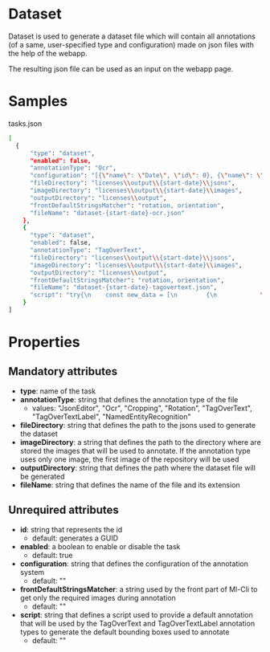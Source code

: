 # Dataset

Dataset is used to generate a dataset file which will contain all annotations (of a same, user-specified type and configuration) made on json files with the help of the webapp.

The resulting json file can be used as an input on the webapp page.

# Samples

tasks.json 
```sh
[
  {
      "type": "dataset",
      "enabled": false,
      "annotationType": "Ocr",
      "configuration": "[{\"name\": \"Date\", \"id\": 0}, {\"name\": \"City name\", \"id\": 1}]",
      "fileDirectory": "licenses\\output\\{start-date}\\jsons",
      "imageDirectory": "licenses\\output\\{start-date}\\images",
      "outputDirectory": "licenses\\output",
      "frontDefaultStringsMatcher": "rotation, orientation",
      "fileName": "dataset-{start-date}-ocr.json"
  	},
  	{
      "type": "dataset",
      "enabled": false,
      "annotationType": "TagOverText",
      "fileDirectory": "licenses\\output\\{start-date}\\jsons",
      "imageDirectory": "licenses\\output\\{start-date}\\images",
      "outputDirectory": "licenses\\output",
      "frontDefaultStringsMatcher": "rotation, orientation",
      "fileName": "dataset-{start-date}-tagovertext.json",
      "script": "try{\n    const new_data = [\n        {\n            \"annotation0\": {\n                \"labels\": {\n                    \"boundingBoxes\": [\n                        {\n                            \"id\": \"7ed8df70-9408-4b5a-b660-a36ef3447d02\",\n                            \"level\": 5,\n                            \"page_num\": 1,\n                            \"block_num\": 1,\n                            \"par_num\": 1,\n                            \"line_num\": 1,\n                            \"word_num\": 1,\n                            \"left\": 25,\n                            \"top\": 5,\n                            \"width\": 110,\n                            \"height\": 25,\n                            \"conf\": 73,\n                            \"text\": \"14.07.1981\"\n                        },\n                        {\n                            \"id\": \"7ed8df70-9408-4b5a-b660-a36ef3447d03\",\n                            \"level\": 3,\n                            \"page_num\": 1,\n                            \"block_num\": 2,\n                            \"par_num\": 1,\n                            \"line_num\": 1,\n                            \"word_num\": 1,\n                            \"left\": 145,\n                            \"top\": 5,\n                            \"width\": 109,\n                            \"height\": 28,\n                            \"conf\": 53,\n                            \"text\": \"Utopia city\"\n                        }\n                    ]\n                }\n            }\n        }\n    ];\n    rawBodyOutput = JSON.stringify(new_data);\n}\ncatch (e) {\n    rawBodyOutput = \"\"\n}"
  	}
] 
```


# Properties

## Mandatory attributes
- **type**: name of the task
- **annotationType**: string that defines the annotation type of the file
    - values: "JsonEditor", "Ocr", "Cropping", "Rotation", "TagOverText", "TagOverTextLabel", "NamedEntityRecognition"
- **fileDirectory**: string that defines the path to the jsons used to generate the dataset
- **imageDirectory**: a string that defines the path to the directory where are stored the images that will be used to annotate. If the annotation type uses only one image, the first image of the repository will be used
- **outputDirectory**: string that defines the path where the dataset file will be generated
- **fileName**: string that defines the name of the file and its extension  
    
## Unrequired attributes
- **id**: string that represents the id
    - default: generates a GUID
- **enabled**: a boolean to enable or disable the task
    - default: true
- **configuration**: string that defines the configuration of the annotation system
    - default: ""
- **frontDefaultStringsMatcher**: a string used by the front part of Ml-Cli to get only the required images during annotation
    - default: ""
- **script**: string that defines a script used to provide a default annotation that will be used by the TagOverText and TagOverTextLabel annotation types to generate the default bounding boxes used to annotate
    - default: ""